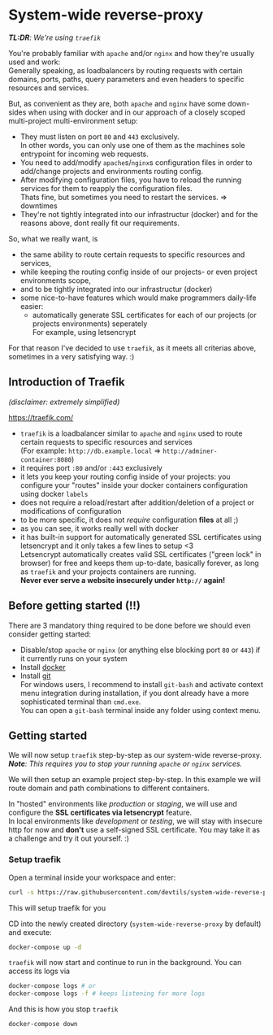 # System-wide reverse-proxy

***TL:DR**: We're using `traefik`*

You're probably familiar with `apache` and/or `nginx` and how they're usually used and work:  
Generally speaking, as loadbalancers by routing requests with certain domains, ports, paths, query parameters and even headers to specific resources and services.

But, as convenient as they are, both `apache` and `nginx` have some down-sides when using with docker and in our approach of a closely scoped multi-project multi-environment setup:

- They must listen on port `80` and `443` exclusively.  
    In other words, you can only use one of them as the machines sole entrypoint for incoming web requests.
- You need to add/modify `apache`s/`nginx`s configuration files in order to add/change projects and environments routing config.
- After modifying configuration files, you have to reload the running services for them to reapply the configuration files.  
    Thats fine, but sometimes you need to restart the services. => downtimes
- They're not tightly integrated into our infrastructur (docker) and for the reasons above, dont really fit our requirements.

So, what we really want, is

- the same ability to route certain requests to specific resources and services,
- while keeping the routing config inside of our projects- or even project environments scope,
- and to be tightly integrated into our infrastructur (docker)
- some nice-to-have features which would make programmers daily-life easier:
    - automatically generate SSL certificates for each of our projects (or projects environments) seperately  
    For example, using letsencrypt

For that reason I've decided to use `traefik`, as it meets all criterias above, sometimes in a very satisfying way. :)

## Introduction of Traefik

*(disclaimer: extremely simplified)*

https://traefik.com/

- `traefik` is a loadbalancer similar to `apache` and `nginx` used to route certain requests to specific resources and services  
    (For example: `http://db.example.local` => `http://adminer-container:8080`)
- it requires port `:80` and/or `:443` exclusively
- it lets you keep your routing config inside of your projects:
    you configure your "routes" inside your docker containers configuration using docker `labels`
- does not require a reload/restart after addition/deletion of a project or modifications of configuration
- to be more specific, it does not *require* configuration **files** at all ;)
- as you can see, it works really well with docker
- it has built-in support for automatically generated SSL certificates using letsencrypt and it only takes a few lines to setup <3  
    Letsencrypt automatically creates valid SSL certificates ("green lock" in browser) for free and keeps them up-to-date, basically forever, as long as `traefik` and your projects containers are running.  
    **Never ever serve a website insecurely under `http://` again!**

## Before getting started (!!)

There are 3 mandatory thing required to be done before we should even consider getting started:  

- Disable/stop `apache` or `nginx` (or anything else blocking port `80` or `443`) if it currently runs on your system
- Install [docker](https://www.docker.com/get-started/)
- Install [git](https://git-scm.com/downloads)  
    For windows users, I recommend to install `git-bash` and activate context menu integration during installation, if you dont already have a more sophisticated terminal than `cmd.exe`.  
    You can open a `git-bash` terminal inside any folder using context menu.

## Getting started

We will now setup `traefik` step-by-step as our system-wide reverse-proxy.  
***Note**: This requires you to stop your running `apache` or `nginx` services.*

We will then setup an example project step-by-step. In this example we will route domain and path combinations to different containers.

In "hosted" environments like *production* or *staging*, we will use and configure the **SSL certificates via letsencrypt** feature.  
In local environments like *development* or *testing*, we will stay with insecure http for now and **don't** use a self-signed SSL certificate. You may take it as a challenge and try it out yourself. :)

### Setup traefik

Open a terminal inside your workspace and enter:
```bash
curl -s https://raw.githubusercontent.com/devtils/system-wide-reverse-proxy/master/setup.sh | bash
```
This will setup traefik for you 

CD into the newly created directory (`system-wide-reverse-proxy` by default) and execute:
```bash
docker-compose up -d
```

`traefik` will now start and continue to run in the background. You can access its logs via
```bash
docker-compose logs # or
docker-compose logs -f # keeps listening for more logs
```

And this is how you stop `traefik`
```bash
docker-compose down
```
